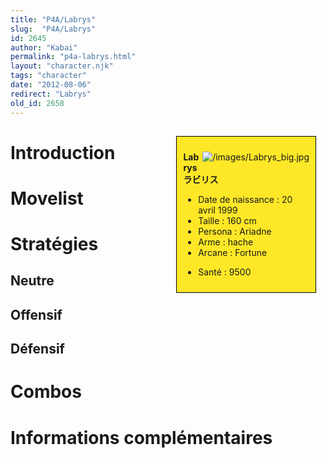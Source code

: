 ```yaml
---
title: "P4A/Labrys"
slug:  "P4A/Labrys"
id: 2645
author: "Kabai"
permalink: "p4a-labrys.html"
layout: "character.njk"
tags: "character"
date: "2012-08-06"
redirect: "Labrys"
old_id: 2658
---
```


<div style="float:right; border: 1px black solid; background-color: #FEE727; width: 40%; margin:15px; padding:10px">
<div style="float:right">

![](/images/Labrys_big.jpg "/images/Labrys_big.jpg")

</div>
<div>

**Labrys**  
**ラビリス**  
  

- Date de naissance : 20 avril 1999
- Taille : 160 cm
- Persona : Ariadne
- Arme : hache
- Arcane : Fortune

<!-- -->

- Santé : 9500

</div>
</div>

# Introduction

# Movelist

# Stratégies

## Neutre

## Offensif

## Défensif

# Combos

# Informations complémentaires
